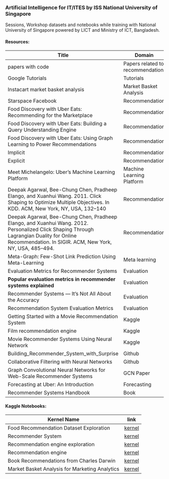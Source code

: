 ### Artificial Intelligence for IT/ITES by ISS National University of Singapore

Sessions, Workshop datasets and notebooks while training with National University of Singapore powered by LICT and Ministry of ICT, Bangladesh. 

 
#### Resources:
|Title  	|  Domain	| link 	|
|-	|-	|-	|
| papers with code  | Papers related to recommendation | [link](https://paperswithcode.com/task/recommendation-systems) |
| Google Tutorials | Tutorials | [link](https://cloud.google.com/solutions/machine-learning/recommendation-system-tensorflow-create-model) |
| Instacart market basket analysis 	| Market Basket Analysis 	| [link](https://medium.com/kaggle-blog/instacart-market-basket-analysis-feda2700cded) 	|
| Starspace Facebook 	| Recommendation 	| [link](https://ai.facebook.com/tools/starspace) 	|
| Food Discovery with Uber Eats: Recommending for the Marketplace 	| Recommendation 	| [link](https://eng.uber.com/uber-eats-recommending-marketplace/) 	|
| Food Discovery with Uber Eats: Building a Query Understanding Engine  | Recommendation | [link](https://eng.uber.com/uber-eats-query-understanding/)  |
| Food Discovery with Uber Eats: Using Graph Learning to Power Recommendations  | Recommendation  | [link](https://eng.uber.com/uber-eats-graph-learning/)  |
| Implicit | Recommendation | [link](https://towardsdatascience.com/building-a-collaborative-filtering-recommender-system-with-clickstream-data-dffc86c8c65)  |
| Explicit | Recommendation | [link](https://towardsdatascience.com/building-and-testing-recommender-systems-with-surprise-step-by-step-d4ba702ef80b) |
| Meet Michelangelo: Uber’s Machine Learning Platform | Machine Learning Platform | [link](https://eng.uber.com/michelangelo-machine-learning-platform/) |
| Deepak Agarwal, Bee-Chung Chen, Pradheep Elango, and Xuanhui Wang. 2011. Click Shaping to Optimize Multiple Objectives. In KDD. ACM, New York, NY, USA, 132–140 | Recommendation | |
| Deepak Agarwal, Bee-Chung Chen, Pradheep Elango, and Xuanhui Wang. 2012. Personalized Click Shaping Through Lagrangian Duality for Online Recommendation. In SIGIR. ACM, New York, NY, USA, 485–494. | Recommendation | |
| Meta-Graph: Few-Shot Link Prediction Using Meta-Learning | Meta learning | [link](https://eng.uber.com/meta-graph/) |
| Evaluation Metrics for Recommender Systems | Evaluation | [link](https://towardsdatascience.com/evaluation-metrics-for-recommender-systems-df56c6611093) |
| **Popular evaluation metrics in recommender systems explained** | Evaluation | [link](https://medium.com/qloo/popular-evaluation-metrics-in-recommender-systems-explained-324ff2fb427d) |
| Recommender Systems — It’s Not All About the Accuracy | Evaluation | [link](https://gab41.lab41.org/recommender-systems-its-not-all-about-the-accuracy-562c7dceeaff) |
| Recommendation System Evaluation Metrics | Evaluation | [link](https://medium.com/@rishabhbhatia315/recommendation-system-evaluation-metrics-3f6739288870) |
| Getting Started with a Movie Recommendation System | Kaggle | [link](https://www.kaggle.com/ibtesama/getting-started-with-a-movie-recommendation-system) |
| Film recommendation engine | Kaggle | [link](https://www.kaggle.com/fabiendaniel/film-recommendation-engine) |
| Movie Recommender Systems Using Neural Network | Kaggle | [link](https://www.kaggle.com/mejbahahammad/movie-recommender-systems-using-neural-network?) |
| Building_Recommender_System_with_Surprise | Github | [link ](https://github.com/singhsidhukuldeep/RecommendationSystem/blob/master/Building_Recommender_System_with_Surprise.ipynb) |
| Collaborative Filtering with Neural Networks | Github | [link](https://github.com/yanneta/pytorch-tutorials/blob/master/collaborative-filtering-nn.ipynb) |
| Graph Convolutional Neural Networks for Web-Scale Recommender Systems | GCN Paper | [link](https://paperswithcode.com/paper/graph-convolutional-neural-networks-for-web) |
| Forecasting at Uber: An Introduction | Forecasting | [link](https://eng.uber.com/forecasting-introduction/) |
| Recommender Systems Handbook | Book | [link](https://link.springer.com/book/10.1007/978-0-387-85820-3)|


#### Kaggle Notebooks:
|Kernel Name  	| link 	|
|-	|-	|
| Food Recommendation Dataset Exploration | [kernel](https://www.kaggle.com/mobasshir/food-recommendation-dataset-exploration) |
| Recommender System | [kernel](https://www.kaggle.com/mobasshir/recommender-system/) |
| Recommendation engine exploration | [kernel](https://www.kaggle.com/mobasshir/recommendation-engine-exploration) |
| Recommendation engine | [kernel](https://www.kaggle.com/mobasshir/recommendation-engine/) |
| Book Recommendations from Charles Darwin | [kernel](https://www.kaggle.com/mobasshir/book-recommendations-from-charles-darwin) |
| Market Basket Analysis for Marketing Analytics | [kernel](https://www.kaggle.com/mobasshir/market-basket-analysis-for-marketing-analytics) |

